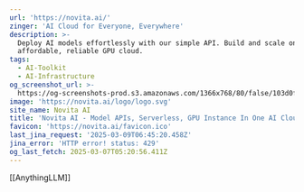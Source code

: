 ```yaml
---
url: 'https://novita.ai/'
zinger: 'AI Cloud for Everyone, Everywhere'
description: >-
  Deploy AI models effortlessly with our simple API. Build and scale on the most
  affordable, reliable GPU cloud.
tags:
  - AI-Toolkit
  - AI-Infrastructure
og_screenshot_url: >-
  https://og-screenshots-prod.s3.amazonaws.com/1366x768/80/false/103d0fbce07303af3a64726b3cee4c831f03e61f1ce67fa2cce1f7647cea4c25.jpeg
image: 'https://novita.ai/logo/logo.svg'
site_name: Novita AI
title: 'Novita AI - Model APIs, Serverless, GPU Instance In One AI Cloud'
favicon: 'https://novita.ai/favicon.ico'
last_jina_request: '2025-03-09T06:45:20.458Z'
jina_error: 'HTTP error! status: 429'
og_last_fetch: 2025-03-07T05:20:56.411Z
---
```

[[AnythingLLM]]
